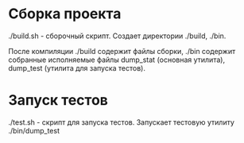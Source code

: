 # Сборка проекта
./build.sh - сборочный скрипт. Создает директории ./build, ./bin.

После компиляции ./build содержит файлы сборки, ./bin содержит собранные исполняемые файлы dump_stat (основная утилита), dump_test (утилита для запуска тестов).
# Запуск тестов
./test.sh - скрипт для запуска тестов. Запускает тестовую утилиту ./bin/dump_test
